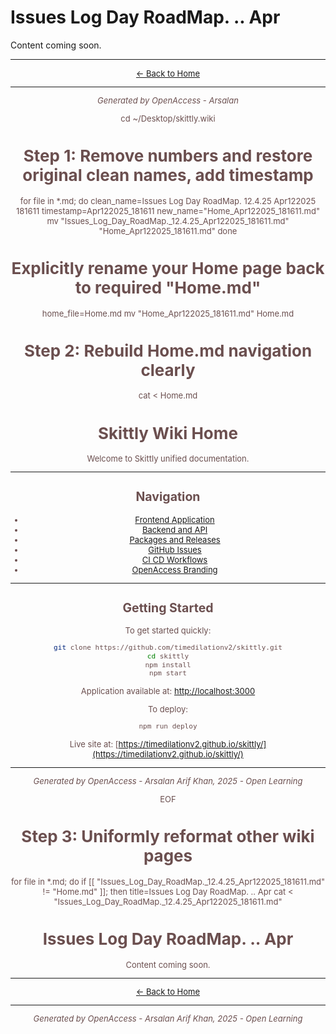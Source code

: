 # Issues Log Day RoadMap. .. Apr 

Content coming soon.

---

<div align="center" style="color:#6b4f4f; font-size:13px;">

[← Back to Home](Home.md)

---

*Generated by OpenAccess - Arsalan*

cd ~/Desktop/skittly.wiki

# Step 1: Remove numbers and restore original clean names, add timestamp
for file in *.md; do
  clean_name=Issues Log Day RoadMap. 12.4.25 Apr122025 181611
  timestamp=Apr122025_181611
  new_name="Home_Apr122025_181611.md"
  mv "Issues_Log_Day_RoadMap._12.4.25_Apr122025_181611.md" "Home_Apr122025_181611.md"
done

# Explicitly rename your Home page back to required "Home.md"
home_file=Home.md
mv "Home_Apr122025_181611.md" Home.md

# Step 2: Rebuild Home.md navigation clearly
cat <<EOF > Home.md
# Skittly Wiki Home

Welcome to Skittly unified documentation.

---

## Navigation

- [Frontend Application](Frontend_Application.md)
- [Backend and API](Backend_and_API.md)
- [Packages and Releases](Packages_and_Releases.md)
- [GitHub Issues](GitHub_Issues.md)
- [CI CD Workflows](CI_CD_Workflows.md)
- [OpenAccess Branding](OpenAccess_Branding.md)

---

## Getting Started

To get started quickly:

```bash
git clone https://github.com/timedilationv2/skittly.git
cd skittly
npm install
npm start
```

Application available at: [http://localhost:3000](http://localhost:3000)

To deploy:

```bash
npm run deploy
```

Live site at: [https://timedilationv2.github.io/skittly/](https://timedilationv2.github.io/skittly/)

---

<div align="center" style="color:#6b4f4f; font-size:13px;">

*Generated by OpenAccess - Arsalan Arif Khan, 2025 - Open Learning*

</div>

EOF

# Step 3: Uniformly reformat other wiki pages
for file in *.md; do
  if [[ "Issues_Log_Day_RoadMap._12.4.25_Apr122025_181611.md" != "Home.md" ]]; then
    title=Issues Log Day RoadMap. .. Apr 
    cat <<EOL > "Issues_Log_Day_RoadMap._12.4.25_Apr122025_181611.md"
# Issues Log Day RoadMap. .. Apr 

Content coming soon.

---

<div align="center" style="color:#6b4f4f; font-size:13px;">

[← Back to Home](Home.md)

---

*Generated by OpenAccess - Arsalan Arif Khan, 2025 - Open Learning*

</div>
